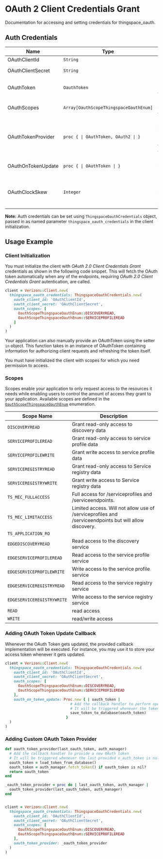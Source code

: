 
# OAuth 2 Client Credentials Grant



Documentation for accessing and setting credentials for thingspace_oauth.

## Auth Credentials

| Name | Type | Description | Getter |
|  --- | --- | --- | --- |
| OAuthClientId | `String` | OAuth 2 Client ID | `oauth_client_id` |
| OAuthClientSecret | `String` | OAuth 2 Client Secret | `oauth_client_secret` |
| OAuthToken | `OauthToken` | Object for storing information about the OAuth token | `oauth_token` |
| OAuthScopes | `Array[OauthScopeThingspaceOauthEnum]` | List of scopes that apply to the OAuth token | `oauth_scopes` |
| OAuthTokenProvider | `proc { \| OAuthToken, OAuth2 \| }` | Registers a callback for oAuth Token Provider used for automatic token fetching/refreshing. | `oauth_token_provider` |
| OAuthOnTokenUpdate | `proc { \| OAuthToken \| }` | Registers a callback for token update event. | `oauth_on_token_update` |
| OAuthClockSkew | `Integer` | Clock skew time in seconds applied while checking the OAuth Token expiry. | `oauth_clock_skew` |



**Note:** Auth credentials can be set using `ThingspaceOauthCredentials` object, passed in as named parameter `thingspace_oauth_credentials` in the client initialization.

## Usage Example

### Client Initialization

You must initialize the client with *OAuth 2.0 Client Credentials Grant* credentials as shown in the following code snippet. This will fetch the OAuth token automatically when any of the endpoints, requiring *OAuth 2.0 Client Credentials Grant* autentication, are called.

```ruby
client = Verizon::Client.new(
  thingspace_oauth_credentials: ThingspaceOauthCredentials.new(
    oauth_client_id: 'OAuthClientId',
    oauth_client_secret: 'OAuthClientSecret',
    oauth_scopes: [
      OauthScopeThingspaceOauthEnum::DISCOVERYREAD,
      OauthScopeThingspaceOauthEnum::SERVICEPROFILEREAD
    ]
  )
)
```



Your application can also manually provide an OAuthToken using the setter `in` object. This function takes in an instance of OAuthToken containing information for authorizing client requests and refreshing the token itself.

You must have initialized the client with scopes for which you need permission to access.

### Scopes

Scopes enable your application to only request access to the resources it needs while enabling users to control the amount of access they grant to your application. Available scopes are defined in the [`OauthScopeThingspaceOauthEnum`](../../doc/models/oauth-scope-thingspace-oauth-enum.md) enumeration.

| Scope Name | Description |
|  --- | --- |
| `DISCOVERYREAD` | Grant read-only access to discovery data |
| `SERVICEPROFILEREAD` | Grant read-only access to service profile data |
| `SERVICEPROFILEWRITE` | Grant write access to service profile data |
| `SERVICEREGISTRYREAD` | Grant read-only access to Service registry data |
| `SERVICEREGISTRYWRITE` | Grant write access to Service registry data |
| `TS_MEC_FULLACCESS` | Full access for /serviceprofiles and /serviceendpoints. |
| `TS_MEC_LIMITACCESS` | Limited access. Will not allow use of /serviceprofiles and /serviceendpoints but will allow discovery. |
| `TS_APPLICATION_RO` |  |
| `EDGEDISCOVERYREAD` | Read access to the discovery service |
| `EDGESERVICEPROFILEREAD` | Read access to the service profile service |
| `EDGESERVICEPROFILEWRITE` | Write access to the service profile service |
| `EDGESERVICEREGISTRYREAD` | Read access to the service registry service |
| `EDGESERVICEREGISTRYWRITE` | Write access to the service registry service |
| `READ` | read access |
| `WRITE` | read/write access |

### Adding OAuth Token Update Callback

Whenever the OAuth Token gets updated, the provided callback implementation will be executed. For instance, you may use it to store your access token whenever it gets updated.

```ruby
client = Verizon::Client.new(
  thingspace_oauth_credentials: ThingspaceOauthCredentials.new(
    oauth_client_id: 'OAuthClientId',
    oauth_client_secret: 'OAuthClientSecret',
    oauth_scopes: [
      OauthScopeThingspaceOauthEnum::DISCOVERYREAD,
      OauthScopeThingspaceOauthEnum::SERVICEPROFILEREAD
    ],
    oauth_on_token_update: Proc.new { | oauth_token | 
                              # Add the callback handler to perform operations like save to DB or file etc.
                              # It will be triggered whenever the token gets updated
                              save_token_to_database(oauth_token)
                            }
  )
)
```

### Adding Custom OAuth Token Provider



```ruby
def oauth_token_provider(last_oauth_token, auth_manager)
  # Add the callback handler to provide a new OAuth token
  # It will be triggered whenever the last provided o_auth_token is null or expired
  oauth_token = load_token_from_database()
  oauth_token = auth_manager.fetch_token() if oauth_token is nil?
  return oauth_token
end

_oauth_token_provider = proc do | last_oauth_token, auth_manager |
  oauth_token_provider(last_oauth_token, auth_manager)
end


client = Verizon::Client.new(
  thingspace_oauth_credentials: ThingspaceOauthCredentials.new(
    oauth_client_id: 'OAuthClientId',
    oauth_client_secret: 'OAuthClientSecret',
    oauth_scopes: [
      OauthScopeThingspaceOauthEnum::DISCOVERYREAD,
      OauthScopeThingspaceOauthEnum::SERVICEPROFILEREAD
    ],
    oauth_token_provider: _oauth_token_provider
  )
)
```


